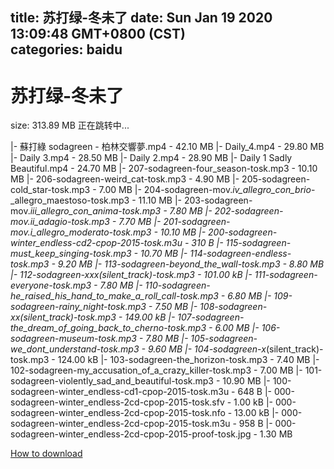 
title: 苏打绿-冬未了
date: Sun Jan 19 2020 13:09:48 GMT+0800 (CST)    
categories: baidu
---

# 苏打绿-冬未了
size: 313.89 MB
 正在跳转中...
 
|- 蘇打綠 sodagreen - 柏林交響夢.mp4 - 42.10 MB
|- Daily_4.mp4 - 29.80 MB
|- Daily 3.mp4 - 28.50 MB
|- Daily 2.mp4 - 28.90 MB
|- Daily 1 Sadly Beautiful.mp4 - 24.70 MB
|- 207-sodagreen-four_season-tosk.mp3 - 10.10 MB
|- 206-sodagreen-weird_cat-tosk.mp3 - 4.90 MB
|- 205-sodagreen-cold_star-tosk.mp3 - 7.00 MB
|- 204-sodagreen-mov._iv_allegro_con_brio_-_allegro_maestoso-tosk.mp3 - 11.10 MB
|- 203-sodagreen-mov._iii_allegro_con_anima-tosk.mp3 - 7.80 MB
|- 202-sodagreen-mov._ii_adagio-tosk.mp3 - 7.70 MB
|- 201-sodagreen-mov._i_allegro_moderato-tosk.mp3 - 10.10 MB
|- 200-sodagreen-winter_endless-cd2-cpop-2015-tosk.m3u - 310 B
|- 115-sodagreen-must_keep_singing-tosk.mp3 - 10.70 MB
|- 114-sodagreen-endless-tosk.mp3 - 9.20 MB
|- 113-sodagreen-beyond_the_wall-tosk.mp3 - 8.80 MB
|- 112-sodagreen-xxx_(silent_track)-tosk.mp3 - 101.00 kB
|- 111-sodagreen-everyone-tosk.mp3 - 7.80 MB
|- 110-sodagreen-he_raised_his_hand_to_make_a_roll_call-tosk.mp3 - 6.80 MB
|- 109-sodagreen-rainy_night-tosk.mp3 - 7.50 MB
|- 108-sodagreen-xx_(silent_track)-tosk.mp3 - 149.00 kB
|- 107-sodagreen-the_dream_of_going_back_to_cherno-tosk.mp3 - 6.00 MB
|- 106-sodagreen-museum-tosk.mp3 - 7.80 MB
|- 105-sodagreen-we_dont_understand-tosk.mp3 - 9.60 MB
|- 104-sodagreen-x_(silent_track)-tosk.mp3 - 124.00 kB
|- 103-sodagreen-the_horizon-tosk.mp3 - 7.40 MB
|- 102-sodagreen-my_accusation_of_a_crazy_killer-tosk.mp3 - 7.00 MB
|- 101-sodagreen-violently_sad_and_beautiful-tosk.mp3 - 10.90 MB
|- 100-sodagreen-winter_endless-cd1-cpop-2015-tosk.m3u - 648 B
|- 000-sodagreen-winter_endless-2cd-cpop-2015-tosk.sfv - 1.00 kB
|- 000-sodagreen-winter_endless-2cd-cpop-2015-tosk.nfo - 13.00 kB
|- 000-sodagreen-winter_endless-2cd-cpop-2015-tosk.m3u - 958 B
|- 000-sodagreen-winter_endless-2cd-cpop-2015-proof-tosk.jpg - 1.30 MB

[How to download](https://bpcam.bemobtrk.com/go/2ceec3aa-1ca2-46d6-b9ff-aaa5c184517c?jno=848)